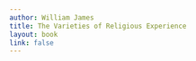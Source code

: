 ```yaml
---
author: William James
title: The Varieties of Religious Experience
layout: book
link: false
---
```

